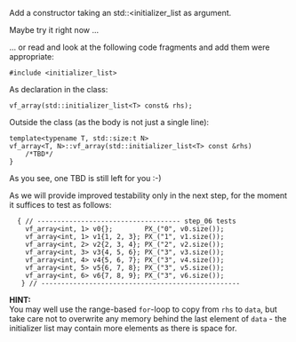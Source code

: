 Add a constructor taking an std::<initializer_list<T> as
argument.

Maybe try it right now ...

... or read and look at the following code fragments and
add them were appropriate:
```
#include <initializer_list>
```

As declaration in the class:
```
vf_array(std::initializer_list<T> const& rhs);
``` 

Outside the class (as the body is not just a single line):
```
template<typename T, std::size:t N>
vf_array<T, N>::vf_array(std::initializer_list<T> const &rhs)
    /*TBD*/
}
```

As you see, one TBD is still left for you :-)

As we will provide improved testability only in the next
step, for the moment it suffices to test as follows:

```
  { // ------------------------------------ step_06 tests
    vf_array<int, 1> v0{};        PX_("0", v0.size());
    vf_array<int, 1> v1{1, 2, 3}; PX_("1", v1.size());
    vf_array<int, 2> v2{2, 3, 4}; PX_("2", v2.size());
    vf_array<int, 3> v3{4, 5, 6}; PX_("3", v3.size());
    vf_array<int, 4> v4{5, 6, 7}; PX_("3", v4.size());
    vf_array<int, 5> v5{6, 7, 8}; PX_("3", v5.size());
    vf_array<int, 6> v6{7, 8, 9}; PX_("3", v6.size());
   } // --------------------------------------------------
```

**HINT:**\
You may well use the range-based `for`-loop to copy from
`rhs` to `data`, but take care not to overwrite any memory
behind the last element of `data` - the initializer list
may contain more elements as there is space for. 
